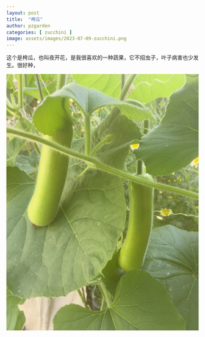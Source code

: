 ```yaml
---
layout: post
title:  "桍瓜"
author: pzgarden
categories: [ zucchini ]
image: assets/images/2023-07-09-zucchini.png
---
```


这个是桍瓜，也叫夜开花，是我很喜欢的一种蔬果，它不招虫子，叶子病害也少发生。很好种，

![zucchini](/assets/images/2023-07-09-zucchini.png)